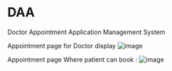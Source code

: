 # DAA
Doctor Appointment Application Management System

Appointment page for Doctor display
![image](https://github.com/jigyasu12v/DAA/assets/72144309/018d7cf1-914d-40e6-859c-03c793ecb88c)

Appointment page Where patient can book :
![image](https://github.com/jigyasu12v/DAA/assets/72144309/773e1e22-8d6c-4dbb-9e7e-e0bc3003ea21)

